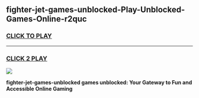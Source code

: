 
## fighter-jet-games-unblocked-Play-Unblocked-Games-Online-r2quc
<h3>
<a href="https://premium76.site?title=fighter-jet-games-unblocked&ref=25A">CLICK TO PLAY</a></h3>
<hr>

<h3>
<a href="https://premium76.site?title=fighter-jet-games-unblocked&ref=25A">CLICK 2 PLAY</a>
  
</h3>

<a href="https://premium76.site?title=fighter-jet-games-unblocked&ref=25A"><img src="https://clearcache.store/games.png"></a>


**fighter-jet-games-unblocked games unblocked: Your Gateway to Fun and Accessible Online Gaming**
